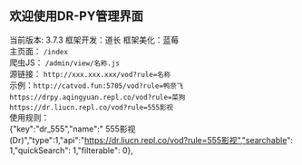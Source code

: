 ## 欢迎使用DR-PY管理界面  
当前版本: 3.7.3 框架开发：道长 框架美化：蓝莓    
主页面： `/index`  
爬虫JS： `/admin/view/名称.js`  
源链接： `http://xxx.xxx.xxx/vod?rule=名称`  
示例：`http://catvod.fun:5705/vod?rule=鸭奈飞`　`https://drpy.aqingyuan.repl.co/vod?rule=菜狗`　`https://dr.liucn.repl.co/vod?rule=555影视`  
使用规则：  
{"key":"dr_555","name":" 555影视(Dr)","type":1,"api":"https://dr.liucn.repl.co/vod?rule=555影视","searchable": 1,"quickSearch": 1,"filterable": 0},  

